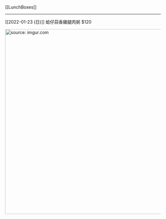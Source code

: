 [[LunchBoxes]]

---

[[2022-01-23 (日)]] 蛤仔蒜香雞腿肉粥 $120

<a href="https://imgur.com/cqcS6qd"><img src="https://i.imgur.com/cqcS6qd.jpg" title="source: imgur.com" width="600px" /></a>
